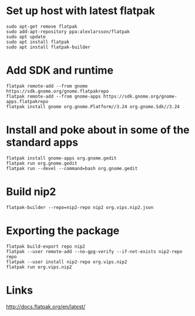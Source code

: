 # Set up host with latest flatpak

```
sudo apt-get remove flatpak
sudo add-apt-repository ppa:alexlarsson/flatpak
sudo apt update
sudo apt install flatpak
sudo apt install flatpak-builder
```

# Add SDK and runtime

```
flatpak remote-add --from gnome https://sdk.gnome.org/gnome.flatpakrepo
flatpak remote-add --from gnome-apps https://sdk.gnome.org/gnome-apps.flatpakrepo
flatpak install gnome org.gnome.Platform//3.24 org.gnome.Sdk//3.24
```

# Install and poke about in some of the standard apps

```
flatpak install gnome-apps org.gnome.gedit
flatpak run org.gnome.gedit
flatpak run --devel --command=bash org.gnome.gedit
```

# Build nip2

```
flatpak-builder --repo=nip2-repo nip2 org.vips.nip2.json
```

# Exporting the package

```
flatpak build-export repo nip2
flatpak --user remote-add --no-gpg-verify --if-not-exists nip2-repo repo
flatpak --user install nip2-repo org.vips.nip2
flatpak run org.vips.nip2
```

# Links

http://docs.flatpak.org/en/latest/
